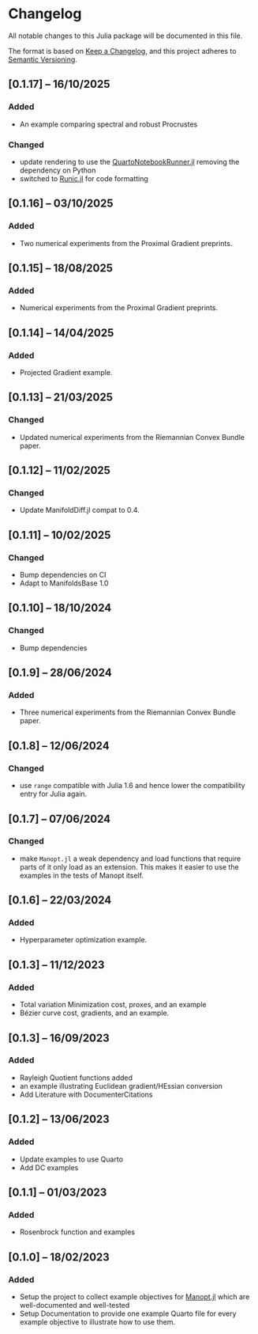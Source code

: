 # Changelog

All notable changes to this Julia package will be documented in this file.

The format is based on [Keep a Changelog](https://keepachangelog.com/en/1.0.0/),
and this project adheres to [Semantic Versioning](https://semver.org/spec/v2.0.0.html).

## [0.1.17] – 16/10/2025

### Added
  * An example comparing spectral and robust Procrustes

### Changed
  * update rendering to use the [QuartoNotebookRunner.jl](https://github.com/PumasAI/QuartoNotebookRunner.jl) removing the dependency on Python
  * switched to [Runic.jl](https://github.com/fredrikekre/Runic.jl) for code formatting
## [0.1.16] – 03/10/2025

### Added

* Two numerical experiments from the Proximal Gradient preprints.

## [0.1.15] – 18/08/2025

### Added

* Numerical experiments from the Proximal Gradient preprints.

## [0.1.14] – 14/04/2025

### Added

* Projected Gradient example.

## [0.1.13] – 21/03/2025

### Changed

* Updated numerical experiments from the Riemannian Convex Bundle paper.

## [0.1.12] – 11/02/2025

### Changed

* Update ManifoldDiff.jl compat to 0.4.

## [0.1.11] – 10/02/2025

### Changed

* Bump dependencies on CI
* Adapt to ManifoldsBase 1.0

## [0.1.10] – 18/10/2024

### Changed

* Bump dependencies

## [0.1.9] – 28/06/2024

### Added

* Three numerical experiments from the Riemannian Convex Bundle paper.

## [0.1.8] – 12/06/2024

### Changed

* use `range` compatible with Julia 1.6 and hence lower the compatibility entry for Julia again.

## [0.1.7] – 07/06/2024

### Changed

* make `Manopt.jl` a weak dependency and load functions that require parts of it
  only load as an extension. This makes it easier to use the examples in the tests
  of Manopt itself.

## [0.1.6] – 22/03/2024

### Added

* Hyperparameter optimization example.

## [0.1.3] – 11/12/2023

### Added

* Total variation Minimization cost, proxes, and an example
* Bézier curve cost, gradients, and an example.

## [0.1.3] – 16/09/2023

### Added

* Rayleigh Quotient functions added
* an example illustrating Euclidean gradient/HEssian conversion
* Add Literature with DocumenterCitations

## [0.1.2] – 13/06/2023

### Added

* Update examples to use Quarto
* Add DC examples

## [0.1.1] – 01/03/2023

### Added

* Rosenbrock function and examples

## [0.1.0] – 18/02/2023

### Added

* Setup the project to collect example objectives for [Manopt.jl](https://manopt.org) which are well-documented and well-tested
* Setup Documentation to provide one example Quarto file for every example objective to illustrate how to use them.
